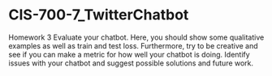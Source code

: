 # CIS-700-7_TwitterChatbot
Homework 3
Evaluate your chatbot. Here, you should show some qualitative examples as well as train and test loss. Furthermore, try to be creative and see if you can make a metric for how well your chatbot is doing.
Identify issues with your chatbot and suggest possible solutions and future work.
